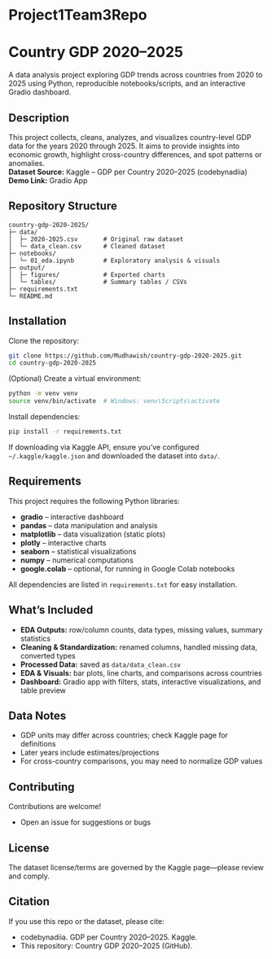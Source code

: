 # Project1Team3Repo
# Country GDP 2020–2025

A data analysis project exploring GDP trends across countries from 2020 to 2025 using Python, reproducible notebooks/scripts, and an interactive Gradio dashboard.

## Description

This project collects, cleans, analyzes, and visualizes country-level GDP data for the years 2020 through 2025. It aims to provide insights into economic growth, highlight cross-country differences, and spot patterns or anomalies.  
**Dataset Source:** Kaggle – GDP per Country 2020–2025 (codebynadiia)  
**Demo Link:** Gradio App

## Repository Structure

```
country-gdp-2020-2025/
├─ data/
│  ├─ 2020-2025.csv       # Original raw dataset
│  └─ data_clean.csv      # Cleaned dataset
├─ notebooks/
│  └─ 01_eda.ipynb        # Exploratory analysis & visuals
├─ output/
│  ├─ figures/            # Exported charts
│  └─ tables/             # Summary tables / CSVs
├─ requirements.txt
└─ README.md
```

## Installation

Clone the repository:
```bash
git clone https://github.com/Mudhawish/country-gdp-2020-2025.git
cd country-gdp-2020-2025
```

(Optional) Create a virtual environment:
```bash
python -m venv venv
source venv/bin/activate  # Windows: venv\Scripts\activate
```

Install dependencies:
```bash
pip install -r requirements.txt
```

If downloading via Kaggle API, ensure you’ve configured `~/.kaggle/kaggle.json` and downloaded the dataset into `data/`.

## Requirements

This project requires the following Python libraries:
- **gradio** – interactive dashboard
- **pandas** – data manipulation and analysis
- **matplotlib** – data visualization (static plots)
- **plotly** – interactive charts
- **seaborn** – statistical visualizations
- **numpy** – numerical computations
- **google.colab** – optional, for running in Google Colab notebooks

All dependencies are listed in `requirements.txt` for easy installation.

## What’s Included

- **EDA Outputs:** row/column counts, data types, missing values, summary statistics
- **Cleaning & Standardization:** renamed columns, handled missing data, converted types
- **Processed Data:** saved as `data/data_clean.csv`
- **EDA & Visuals:** bar plots, line charts, and comparisons across countries
- **Dashboard:** Gradio app with filters, stats, interactive visualizations, and table preview

## Data Notes

- GDP units may differ across countries; check Kaggle page for definitions
- Later years include estimates/projections
- For cross-country comparisons, you may need to normalize GDP values

## Contributing

Contributions are welcome!
- Open an issue for suggestions or bugs

## License

The dataset license/terms are governed by the Kaggle page—please review and comply.

## Citation

If you use this repo or the dataset, please cite:

- codebynadiia. GDP per Country 2020–2025. Kaggle.
- This repository: Country GDP 2020–2025 (GitHub).
